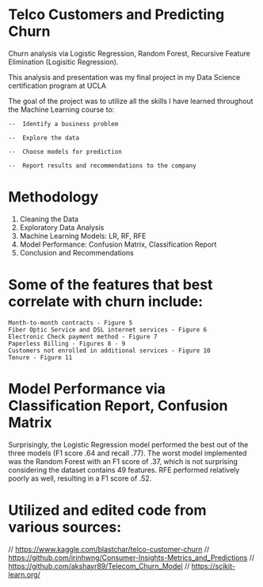 # Telco Customers and Predicting Churn
Churn analysis via Logistic Regression, Random Forest, Recursive Feature Elimination (Logisitic Regression).

This analysis and presentation was my final project in my Data Science certification program at UCLA

 The goal of the project was to utilize all the skills I have learned throughout the Machine Learning course to:
	
	-- 	Identify a business problem
	
	-- 	Explore the data
	
	-- 	Choose models for prediction
	
	-- 	Report results and recommendations to the company
	
	
# Methodology
1. Cleaning the Data
2. Exploratory Data Analysis
3. Machine Learning Models: LR, RF, RFE
4. Model Performance: Confusion Matrix, Classification Report
5. Conclusion and Recommendations


# Some of the features that best correlate with churn include:
	Month-to-month contracts - Figure 5
	Fiber Optic Service and DSL internet services - Figure 6
	Electronic Check payment method - Figure 7
	Paperless Billing - Figures 8 - 9
	Customers not enrolled in additional services - Figure 10
	Tenure - Figure 11


# Model Performance via Classification Report, Confusion Matrix
Surprisingly, the Logistic Regression model performed the best out of the three models (F1 score .64 and recall .77). The worst model implemented was the Random Forest with an F1 score of .37, which is not surprising considering the dataset contains 49 features. RFE performed relatively poorly as well, resulting in a F1 score of .52.


# Utilized and edited code from various sources:
// https://www.kaggle.com/blastchar/telco-customer-churn
// https://github.com/irinhwng/Consumer-Insights-Metrics_and_Predictions
// https://github.com/akshayr89/Telecom_Churn_Model
// https://scikit-learn.org/
